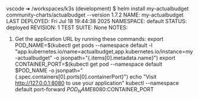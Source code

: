 vscode ➜ /workspaces/k3s (development) $ helm install my-actualbudget community-charts/actualbudget --version 1.7.2
NAME: my-actualbudget
LAST DEPLOYED: Fri Jul 18 19:44:38 2025
NAMESPACE: default
STATUS: deployed
REVISION: 1
TEST SUITE: None
NOTES:
1. Get the application URL by running these commands:
  export POD_NAME=$(kubectl get pods --namespace default -l "app.kubernetes.io/name=actualbudget,app.kubernetes.io/instance=my-actualbudget" -o jsonpath="{.items[0].metadata.name}")
  export CONTAINER_PORT=$(kubectl get pod --namespace default $POD_NAME -o jsonpath="{.spec.containers[0].ports[0].containerPort}")
  echo "Visit http://127.0.0.1:8080 to use your application"
  kubectl --namespace default port-forward $POD_NAME 8080:$CONTAINER_PORT